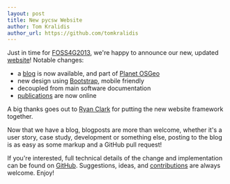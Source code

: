 ```yaml
---
layout: post
title: New pycsw Website
author: Tom Kralidis
author_url: https://github.com/tomkralidis
---
```


Just in time for [FOSS4G2013](http://2013.foss4g.org), we're happy to announce our new, updated [website](http://pycsw.org)!  Notable changes:

- a [blog](http://pycsw.org/blog) is now available, and part of [Planet OSGeo](http://planet.osgeo.org)
- new design using [Bootstrap](http://getbootstrap.com), mobile friendly
- decoupled from main software documentation
- [publications](http://pycsw.org/publications) are now online

A big thanks goes out to [Ryan Clark](https://github.com/rclark) for putting the new website framework together.

Now that we have a blog, blogposts are more than welcome, whether it's a user story, case study, development or something else, posting to the blog is as easy as some markup and a GitHub pull request!

If you're interested, full technical details of the change and implementation can be found on [GitHub](https://github.com/geopython/pycsw/issues/180).  Suggestions, ideas, and [contributions](https://github.com/geopython/pycsw/tree/website) are always welcome.  Enjoy!
